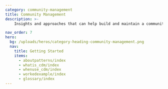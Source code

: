 ```yaml
---
category: community-management
title: Community Management
description: >-
    Insights and approaches that can help build and maintain a community of contributors

nav_order: 7
hero:
  bg: /uploads/heros/category-heading-community-management.png
  nav:
    title: Getting Started
    items:
      - aboutpatterns/index
      - whatis_cdm/index
      - whenuse_cdm/index
      - workedexample/index      
      - glossary/index  
---
```

